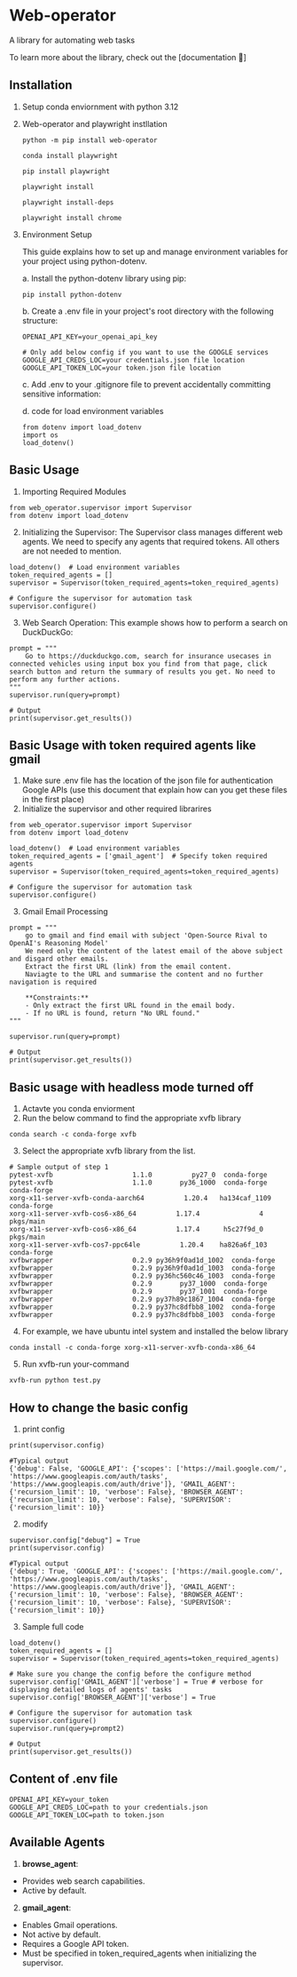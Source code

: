 # Web-operator

A library for automating web tasks

To learn more about the library, check out the [documentation 📕]

## Installation

1. Setup conda enviornment with python 3.12

2. Web-operator and playwright instllation

    ```
    python -m pip install web-operator

    conda install playwright

    pip install playwright

    playwright install

    playwright install-deps 

    playwright install chrome
    ```

3. Environment Setup

    This guide explains how to set up and manage environment variables for your project using python-dotenv.

    a. Install the python-dotenv library using pip:

    ```
    pip install python-dotenv
    ```
    b. Create a .env file in your project's root directory with the following structure:
    ```
    OPENAI_API_KEY=your_openai_api_key

    # Only add below config if you want to use the GOOGLE services
    GOOGLE_API_CREDS_LOC=your credentials.json file location
    GOOGLE_API_TOKEN_LOC=your token.json file location
    ```

    c. Add .env to your .gitignore file to prevent accidentally committing sensitive information:

    d. code for load environment variables 
    ```
    from dotenv import load_dotenv
    import os
    load_dotenv()
    ```

## Basic Usage 
1. Importing Required Modules
```
from web_operator.supervisor import Supervisor
from dotenv import load_dotenv
```
2. Initializing the Supervisor: 
The Supervisor class manages different web agents. We need to specify any agents that required tokens. All others are not needed to mention. 
```
load_dotenv()  # Load environment variables
token_required_agents = [] 
supervisor = Supervisor(token_required_agents=token_required_agents)

# Configure the supervisor for automation task
supervisor.configure()
```
3. Web Search Operation: 
This example shows how to perform a search on DuckDuckGo:
```
prompt = """
    Go to https://duckduckgo.com, search for insurance usecases in connected vehicles using input box you find from that page, click search button and return the summary of results you get. No need to perform any further actions.
"""
supervisor.run(query=prompt)

# Output
print(supervisor.get_results())
```

## Basic Usage with token required agents like gmail
1. Make sure .env file has the location of the json file for authentication Google APIs (use this document that explain how can you get these files in the first place)
2. Initialize the supervisor and other required librarires
```
from web_operator.supervisor import Supervisor
from dotenv import load_dotenv

load_dotenv()  # Load environment variables
token_required_agents = ['gmail_agent']  # Specify token required agents
supervisor = Supervisor(token_required_agents=token_required_agents)

# Configure the supervisor for automation task
supervisor.configure()
```
3. Gmail Email Processing
```
prompt = """
    go to gmail and find email with subject 'Open-Source Rival to OpenAI's Reasoning Model'
    We need only the content of the latest email of the above subject and disgard other emails.
    Extract the first URL (link) from the email content.
    Naviagte to the URL and summarise the content and no further navigation is required

    **Constraints:**
    - Only extract the first URL found in the email body.
    - If no URL is found, return "No URL found."
"""

supervisor.run(query=prompt)

# Output
print(supervisor.get_results())
```

## Basic usage with headless mode turned off
1. Actavte you conda enviorment
2. Run the below command to find the appropriate xvfb library
```
conda search -c conda-forge xvfb
```
3. Select the appropriate xvfb library from the list.
```
# Sample output of step 1
pytest-xvfb                    1.1.0          py27_0  conda-forge                                                            pytest-xvfb                    1.1.0       py36_1000  conda-forge                                                            conda-forge         
xorg-x11-server-xvfb-conda-aarch64          1.20.4   ha134caf_1109  conda-forge                
xorg-x11-server-xvfb-cos6-x86_64          1.17.4               4  pkgs/main           
xorg-x11-server-xvfb-cos6-x86_64          1.17.4      h5c27f9d_0  pkgs/main             
xorg-x11-server-xvfb-cos7-ppc64le          1.20.4    ha826a6f_103  conda-forge         
xvfbwrapper                    0.2.9 py36h9f0ad1d_1002  conda-forge         
xvfbwrapper                    0.2.9 py36h9f0ad1d_1003  conda-forge         
xvfbwrapper                    0.2.9 py36hc560c46_1003  conda-forge         
xvfbwrapper                    0.2.9       py37_1000  conda-forge         
xvfbwrapper                    0.2.9       py37_1001  conda-forge         
xvfbwrapper                    0.2.9 py37h89c1867_1004  conda-forge         
xvfbwrapper                    0.2.9 py37hc8dfbb8_1002  conda-forge         
xvfbwrapper                    0.2.9 py37hc8dfbb8_1003  conda-forge          
```
4. For example, we have ubuntu intel system and installed the below library
```
conda install -c conda-forge xorg-x11-server-xvfb-conda-x86_64
```
5. Run xvfb-run your-command
```
xvfb-run python test.py
```


## How to change the basic config

1. print config 
```
print(supervisor.config)

#Typical output
{'debug': False, 'GOOGLE_API': {'scopes': ['https://mail.google.com/', 'https://www.googleapis.com/auth/tasks', 'https://www.googleapis.com/auth/drive']}, 'GMAIL_AGENT': {'recursion_limit': 10, 'verbose': False}, 'BROWSER_AGENT': {'recursion_limit': 10, 'verbose': False}, 'SUPERVISOR': {'recursion_limit': 10}}

```
2. modify
```
supervisor.config["debug"] = True
print(supervisor.config)

#Typical output
{'debug': True, 'GOOGLE_API': {'scopes': ['https://mail.google.com/', 'https://www.googleapis.com/auth/tasks', 'https://www.googleapis.com/auth/drive']}, 'GMAIL_AGENT': {'recursion_limit': 10, 'verbose': False}, 'BROWSER_AGENT': {'recursion_limit': 10, 'verbose': False}, 'SUPERVISOR': {'recursion_limit': 10}}

```
3. Sample full code
```
load_dotenv()  
token_required_agents = []
supervisor = Supervisor(token_required_agents=token_required_agents)

# Make sure you change the config before the configure method
supervisor.config['GMAIL_AGENT']['verbose'] = True # verbose for displaying detailed logs of agents' tasks
supervisor.config['BROWSER_AGENT']['verbose'] = True

# Configure the supervisor for automation task
supervisor.configure()
supervisor.run(query=prompt2)

# Output
print(supervisor.get_results())
```

## Content of .env file
```
OPENAI_API_KEY=your_token
GOOGLE_API_CREDS_LOC=path to your credentials.json
GOOGLE_API_TOKEN_LOC=path to token.json
```

## Available Agents

1. **browse_agent**:
* Provides web search capabilities.
* Active by default.
2. **gmail_agent**:
* Enables Gmail operations.
* Not active by default.
* Requires a Google API token.
* Must be specified in token_required_agents when initializing the supervisor.
